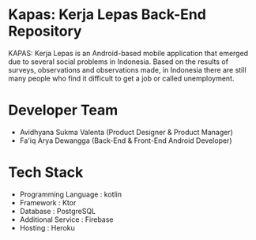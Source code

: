 # Kapas: Kerja Lepas Back-End Repository

KAPAS: Kerja Lepas is an Android-based mobile application that emerged due to several social problems in Indonesia. Based on the results of surveys, observations and observations made, in Indonesia there are still many people who find it difficult to get a job or called unemployment.


# Developer Team

 - Avidhyana Sukma Valenta (Product Designer & Product Manager)
 - Fa'iq Arya Dewangga (Back-End & Front-End Android Developer)

# Tech Stack

 - Programming Language : kotlin
 - Framework : Ktor
 - Database : PostgreSQL
 - Additional Service : Firebase
 - Hosting : Heroku

